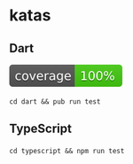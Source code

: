 # katas

## Dart
![Coverage](https://raw.githubusercontent.com/n1kk0/katas/master/dart/coverage_badge.svg?sanitize=true)

`cd dart && pub run test`

## TypeScript

`cd typescript && npm run test`

